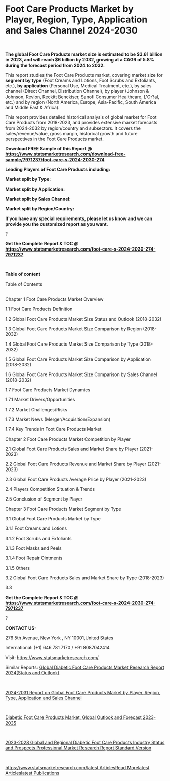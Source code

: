 <h1>Foot Care Products Market by Player, Region, Type, Application and Sales Channel 2024-2030</h1><br/><p><strong>The global Foot Care Products market size is estimated to be $3.61 billion in 2023, and will reach $6 billion by 2032, growing at a <strong>CAGR</strong> of 5.8% during the forecast period from 2024 to 2032.</strong></p>
 
 
 
 <p>This report studies the Foot Care Products market, covering market size for <strong>segment by type</strong> (Foot Creams and Lotions, Foot Scrubs and Exfoliants, etc.), <strong>by application</strong> (Personal Use, Medical Treatment, etc.), by sales channel (Direct Channel, Distribution Channel), by player (Johnson & Johnson, Revlon, Reckitt Benckiser, Sanofi Consumer Healthcare, L&#39;Or?al, etc.) and by region (North America, Europe, Asia-Pacific, South America and Middle East & Africa).</p>
 
 
 
 <p>This report provides detailed historical analysis of global market for Foot Care Products from 2018-2023, and provides extensive market forecasts from 2024-2032 by region/country and subsectors. It covers the sales/revenue/value, gross margin, historical growth and future perspectives in the Foot Care Products market.</p>
 
 
 
 <p><strong>Download FREE Sample of this Report @ <a href="https://www.statsmarketresearch.com/download-free-sample/7971237/foot-care-s-2024-2030-274">https://www.statsmarketresearch.com/download-free-sample/7971237/foot-care-s-2024-2030-274</a></strong></p>
 
 
 
 <p><strong>Leading Players of Foot Care Products including:</strong></p>
 
 
 
 <p><strong>Market split by Type:</strong></p>
 
 
 
 <p><strong>Market split <strong>by Application</strong>:</strong></p>
 
 
 
 <p><strong>Market split by Sales Channel:</strong></p>
 
 
 
 <p><strong>Market split by Region/Country:</strong></p>
 
 
 
 <p><strong>If you have any special requirements, please let us know and we can provide you the customized report as you want.</strong></p>
 
 
 
 <p>? </p>
 
 
 
 <div><b>Get the Complete Report & TOC @ <a href="https://www.statsmarketresearch.com/foot-care-s-2024-2030-274-7971237">https://www.statsmarketresearch.com/foot-care-s-2024-2030-274-7971237</a></b></div>
 
 
 
 <p><br />
 
 <b>Table of content</b></p>
 
 
 
 <p>Table of Contents<br />
 
 <br />
 
 Chapter 1 Foot Care Products Market Overview<br />
 
 1.1 Foot Care Products Definition<br />
 
 1.2 Global Foot Care Products Market Size Status and Outlook (2018-2032)<br />
 
 1.3 Global Foot Care Products Market Size Comparison by Region (2018-2032)<br />
 
 1.4 Global Foot Care Products Market Size Comparison by Type (2018-2032)<br />
 
 1.5 Global Foot Care Products Market Size Comparison by Application (2018-2032)<br />
 
 1.6 Global Foot Care Products Market Size Comparison by Sales Channel (2018-2032)<br />
 
 1.7 Foot Care Products Market Dynamics<br />
 
 1.7.1 Market Drivers/Opportunities<br />
 
 1.7.2 Market Challenges/Risks<br />
 
 1.7.3 Market News (Merger/Acquisition/Expansion)<br />
 
 1.7.4 Key Trends in Foot Care Products Market<br />
 
 Chapter 2 Foot Care Products Market Competition by Player<br />
 
 2.1 Global Foot Care Products Sales and Market Share by Player (2021-2023)<br />
 
 2.2 Global Foot Care Products Revenue and Market Share by Player (2021-2023)<br />
 
 2.3 Global Foot Care Products Average Price by Player (2021-2023)<br />
 
 2.4 Players Competition Situation & Trends<br />
 
 2.5 Conclusion of Segment by Player<br />
 
 Chapter 3 Foot Care Products Market Segment by Type<br />
 
 3.1 Global Foot Care Products Market by Type<br />
 
 3.1.1 Foot Creams and Lotions<br />
 
 3.1.2 Foot Scrubs and Exfoliants<br />
 
 3.1.3 Foot Masks and Peels<br />
 
 3.1.4 Foot Repair Ointments<br />
 
 3.1.5 Others<br />
 
 3.2 Global Foot Care Products Sales and Market Share by Type (2018-2023)<br />
 
 3.3</p>
 
 
 
 <div><b>Get the Complete Report & TOC @ <a href="https://www.statsmarketresearch.com/foot-care-s-2024-2030-274-7971237">https://www.statsmarketresearch.com/foot-care-s-2024-2030-274-7971237</a></b></div>
 
 
 
 <p>? </p>
 
 
 
 <p><b>CONTACT US:</b><br />
 
 276 5th Avenue, New York , NY 10001,United States<br />
 
 International: (+1) 646 781 7170 / +91 8087042414<br />
 
 Visit: <a href="https://www.statsmarketresearch.com/">https://www.statsmarketresearch.com/</a><br />
 
 Similar Reports: <a href="https://www.statsmarketresearch.com/foot-care-s-2024-2030-274-7971237">Global Diabetic Foot Care Products Market Research Report 2024(Status and Outlook)</a><br />
 
 <br />
 
 <a href="https://www.statsmarketresearch.com/foot-care-s-2024-2030-274-7971237">2024-2031 Report on Global Foot Care Products Market by Player, Region, Type, Application and Sales Channel</a><br />
 
 <br />
 
 <a href="https://www.statsmarketresearch.com/foot-care-s-2024-2030-274-7971237">Diabetic Foot Care Products Market, Global Outlook and Forecast 2023-2035</a><br />
 
 <br />
 
 <a href="https://www.statsmarketresearch.com/foot-care-s-2024-2030-274-7971237">2023-2028 Global and Regional Diabetic Foot Care Products Industry Status and Prospects Professional Market Research Report Standard Version</a><br />
 
 <br />
 
 <a href="https://gyeongbokgung.com">https://www.statsmarketresearch.com/</a><a href="https://hallyeomaritime.com">latest Articles</a><a href="https://jingwansa.com">Read More</a><a href="https://nguoiviet.jp/">latest Articles</a><a href="https://www.intelmarketresearch.com/">latest Publications</a></p>